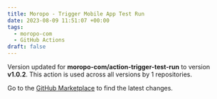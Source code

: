 ```yaml
---
title: Moropo - Trigger Mobile App Test Run
date: 2023-08-09 11:51:07 +00:00
tags:
  - moropo-com
  - GitHub Actions
draft: false
---
```



Version updated for **moropo-com/action-trigger-test-run** to version **v1.0.2**.
This action is used across all versions by 1 repositories.

Go to the [GitHub Marketplace](https://github.com/marketplace/actions/moropo-trigger-mobile-app-test-run) to find the latest changes.
